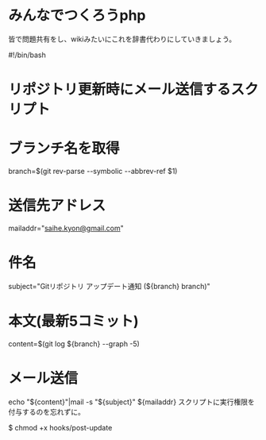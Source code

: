 # みんなでつくろうphp

皆で問題共有をし、wikiみたいにこれを辞書代わりにしていきましょう。

#!/bin/bash
# リポジトリ更新時にメール送信するスクリプト

# ブランチ名を取得
branch=$(git rev-parse --symbolic --abbrev-ref $1)

# 送信先アドレス
mailaddr="saihe.kyon@gmail.com"
# 件名
subject="Gitリポジトリ アップデート通知 (${branch} branch)"
# 本文(最新5コミット)
content=$(git log ${branch} --graph -5)

# メール送信
echo "${content}"|mail -s "${subject}" ${mailaddr}
スクリプトに実行権限を付与するのを忘れずに。

$ chmod +x hooks/post-update
